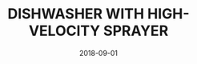 ---
title: "DISHWASHER WITH HIGH-VELOCITY SPRAYER"
collection: publications
permalink: /publication/2018-09-01-DISHWASHER-WITH-HIGH-VELOCITY-SPRAYER
date: 2018-09-01
venue: '20180249881'
citation: ' Alvaro Noriega,  Harsh Mondkar,  <b>Kevin Green</b>, &quot;DISHWASHER WITH HIGH-VELOCITY SPRAYER.&quot; 20180249881, 2018.'
publication_type: 'patent'
bib_file_name: '2018-09-01-DISHWASHER-WITH-HIGH-VELOCITY-SPRAYER.bib'
---